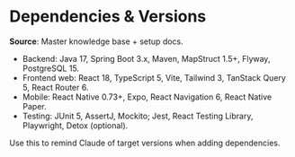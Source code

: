 # Dependencies & Versions

**Source**: Master knowledge base + setup docs.

- Backend: Java 17, Spring Boot 3.x, Maven, MapStruct 1.5+, Flyway, PostgreSQL 15.
- Frontend web: React 18, TypeScript 5, Vite, Tailwind 3, TanStack Query 5, React Router 6.
- Mobile: React Native 0.73+, Expo, React Navigation 6, React Native Paper.
- Testing: JUnit 5, AssertJ, Mockito; Jest, React Testing Library, Playwright, Detox (optional).

Use this to remind Claude of target versions when adding dependencies.
